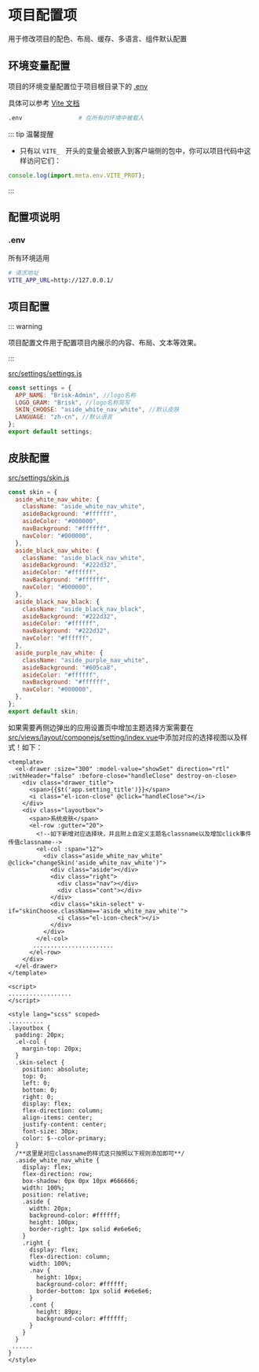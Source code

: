 # 项目配置项

用于修改项目的配色、布局、缓存、多语言、组件默认配置

## 环境变量配置

项目的环境变量配置位于项目根目录下的 [.env](https://github.com/ZHT131/brisk-admin/blob/main/.env)

具体可以参考 [Vite 文档](https://github.com/vitejs/vite#modes-and-environment-variables)

```bash
.env                # 在所有的环境中被载入

```

::: tip 温馨提醒

- 只有以 `VITE_ ` 开头的变量会被嵌入到客户端侧的包中，你可以项目代码中这样访问它们：

```js
console.log(import.meta.env.VITE_PROT);
```
:::

## 配置项说明

### .env

所有环境适用

```bash
# 请求地址
VITE_APP_URL=http://127.0.0.1/
```

## 项目配置

::: warning

项目配置文件用于配置项目内展示的内容、布局、文本等效果。

:::

[src/settings/settings.js](https://github.com/ZHT131/brisk-admin/blob/main/src/settings/settings.js)

```js
const settings = {
  APP_NAME: "Brisk-Admin", //logo名称
  LOGO_GRAM: "Brisk", //logo名称简写
  SKIN_CHOOSE: "aside_white_nav_white", //默认皮肤
  LANGUAGE: "zh-cn", //默认语言
};
export default settings;
```

## 皮肤配置

[src/settings/skin.js](https://github.com/ZHT131/brisk-admin/blob/main/src/settings/skin.js)

```js
const skin = {
  aside_white_nav_white: {
    className: "aside_white_nav_white",
    asideBackground: "#ffffff",
    asideColor: "#000000",
    navBackground: "#ffffff",
    navColor: "#000000",
  },
  aside_black_nav_white: {
    className: "aside_black_nav_white",
    asideBackground: "#222d32",
    asideColor: "#ffffff",
    navBackground: "#ffffff",
    navColor: "#000000",
  },
  aside_black_nav_black: {
    className: "aside_black_nav_black",
    asideBackground: "#222d32",
    asideColor: "#ffffff",
    navBackground: "#222d32",
    navColor: "#ffffff",
  },
  aside_purple_nav_white: {
    className: "aside_purple_nav_white",
    asideBackground: "#605ca8",
    asideColor: "#ffffff",
    navBackground: "#ffffff",
    navColor: "#000000",
  },
};
export default skin;
```
如果需要再侧边弹出的应用设置页中增加主题选择方案需要在[src/views/layout/componejs/setting/index.vue](https://github.com/ZHT131/brisk-admin/blob/main/src/views/layout/components/setting/index.vue)中添加对应的选择视图以及样式！如下：

```vue
<template>
  <el-drawer :size="300" :model-value="showSet" direction="rtl" :withHeader="false" :before-close="handleClose" destroy-on-close>
    <div class="drawer_title">
      <span>{{$t('app.setting_title')}}</span>
      <i class="el-icon-close" @click="handleClose"></i>
    </div>
    <div class="layoutbox">
      <span>系统皮肤</span>
      <el-row :gutter="20">
        <!--如下新增对应选择块，并且附上自定义主题名classname以及增加click事件传值classname-->
        <el-col :span="12">
          <div class="aside_white_nav_white" @click="changeSkin('aside_white_nav_white')">
            <div class="aside"></div>
            <div class="right">
              <div class="nav"></div>
              <div class="cont"></div>
            </div>
            <div class="skin-select" v-if="skinChoose.className=='aside_white_nav_white'">
              <i class="el-icon-check"></i>
            </div>
          </div>
        </el-col>
       .......................
      </el-row>
    </div>
  </el-drawer>
</template>

<script>
..................
</script>

<style lang="scss" scoped>
..........
.layoutbox {
  padding: 20px;
  .el-col {
    margin-top: 20px;
  }
  .skin-select {
    position: absolute;
    top: 0;
    left: 0;
    bottom: 0;
    right: 0;
    display: flex;
    flex-direction: column;
    align-items: center;
    justify-content: center;
    font-size: 30px;
    color: $--color-primary;
  }
  /**这里是对应classname的样式这只按照以下规则添加即可**/
  .aside_white_nav_white {
    display: flex;
    flex-direction: row;
    box-shadow: 0px 0px 10px #666666;
    width: 100%;
    position: relative;
    .aside {
      width: 20px;
      background-color: #ffffff;
      height: 100px;
      border-right: 1px solid #e6e6e6;
    }
    .right {
      display: flex;
      flex-direction: column;
      width: 100%;
      .nav {
        height: 10px;
        background-color: #ffffff;
        border-bottom: 1px solid #e6e6e6;
      }
      .cont {
        height: 89px;
        background-color: #ffffff;
      }
    }
  }
 ......
}
</style>
```